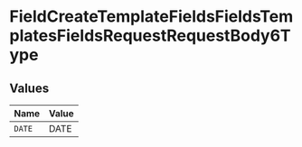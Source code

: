 # FieldCreateTemplateFieldsFieldsTemplatesFieldsRequestRequestBody6Type


## Values

| Name   | Value  |
| ------ | ------ |
| `DATE` | DATE   |